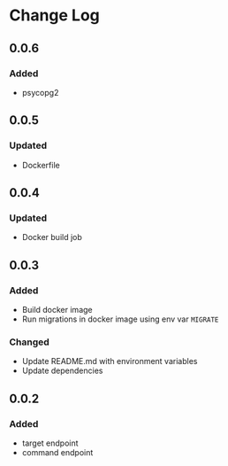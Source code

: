 # Change Log

## 0.0.6

### Added
- psycopg2


## 0.0.5

### Updated
- Dockerfile

## 0.0.4

### Updated
- Docker build job

## 0.0.3

### Added
- Build docker image
- Run migrations in docker image using env var `MIGRATE`

### Changed
- Update README.md with environment variables
- Update dependencies

## 0.0.2

### Added

- target endpoint
- command endpoint
